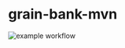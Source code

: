 # grain-bank-mvn
![example workflow](https://github.com/B0cz3k/grain-bank-mvn/actions/workflows/ci.yml/badge.svg)
